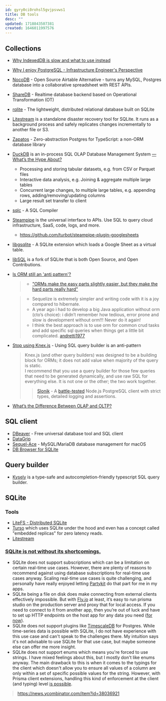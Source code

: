 ```yaml
---
id: gyry0ci0rohsl5gvjpsvws1
title: DB tools
desc: ""
updated: 1718843507381
created: 1646011997576
---
```


## Collections

- [Why IndexedDB is slow and what to use instead](https://rxdb.info/slow-indexeddb.html)
- [Why I enjoy PostgreSQL - Infrastructure Engineer's Perspective](https://www.shayon.dev/post/2022/17/why-i-enjoy-postgresql-infrastructure-engineers-perspective/)
- [NocoDB](https://github.com/NocoDB/NocoDB) - Open Source Airtable Alternative - turns any MySQL, Postgres database into a collaborative spreadsheet with REST APIs.
- [ShareDB](https://github.com/share/sharedb) - Realtime database backend based on Operational Transformation (OT)
- [rqlite](https://github.com/rqlite/rqlite) - The lightweight, distributed relational database built on SQLite
- [Litestream](https://github.com/benbjohnson/litestream) is a standalone disaster recovery tool for SQLite. It runs as a background process and safely replicates changes incrementally to another file or S3.
- [Zapatos](https://github.com/jawj/zapatos) - Zero-abstraction Postgres for TypeScript: a non-ORM database library
- [DuckDB](https://duckdb.org/why_duckdb) is an in-process SQL OLAP Database Management System [— What’s the Hype About?](https://betterprogramming.pub/duckdb-whats-the-hype-about-5d46aaa73196)
  - Processing and storing tabular datasets, e.g. from CSV or Parquet files
  - Interactive data analysis, e.g. Joining & aggregate multiple large tables
  - Concurrent large changes, to multiple large tables, e.g. appending rows, adding/removing/updating columns
  - Large result set transfer to client
- [sqlc](https://github.com/kyleconroy/sqlc) - A SQL Compiler
- [Steampipe](https://github.com/turbot/steampipe) is the universal interface to APIs. Use SQL to query cloud infrastructure, SaaS, code, logs, and more.
  - https://github.com/turbot/steampipe-plugin-googlesheets
- [libgsqlite](https://github.com/0x6b/libgsqlite) - A SQLite extension which loads a Google Sheet as a virtual table.
- [libSQL](https://github.com/libsql/libsql) is a fork of SQLite that is both Open Source, and Open Contributions.
- [Is ORM still an 'anti pattern'?](https://github.com/getlago/lago/wiki/Is-ORM-still-an-%27anti-pattern%27%3F)

  > - ["ORMs make the easy parts slightly easier, but they make the hard parts really hard"](https://news.ycombinator.com/item?id=36500429)

  > - Sequelize is extremely simpler and writing code with it is a joy compared to hibernate.
  > - A year ago i had to develop a big Java application without orm (cto’s choice): i didn’t remember how tedious, error prone and slow is development without orm!!! Never do it again!
  > - I think the best approach is to use orm for common crud tasks and add specific sql queries when things get a little bit complicated.
  >   [andretti1977](https://news.ycombinator.com/item?id=36503105)

- [Stop using Knex.js](https://gajus.medium.com/stop-using-knex-js-and-earn-30-bf410349856c) - Using SQL query builder is an anti-pattern
  > Knex.js (and other query builders) was designed to be a building block for ORMs; it does not add value when majority of the query is static.  
  > I recommend that you use a query builder for those few queries that need to be generated dynamically, and use raw SQL for everything else. It is not one or the other; the two work together.
  >
  > > [Slonik](https://github.com/gajus/slonik) - A [battle-tested](https://github.com/gajus/slonik#user-content-battle-tested) Node.js PostgreSQL client with strict types, detailed logging and assertions.
- [What’s the Difference Between OLAP and OLTP?](https://aws.amazon.com/compare/the-difference-between-olap-and-oltp/)

## SQL client

- [DBeaver](https://github.com/dbeaver/dbeaver) - Free universal database tool and SQL client
- [DataGrip](https://www.jetbrains.com/datagrip/)
- [Sequel-Ace](https://github.com/Sequel-Ace/Sequel-Ace) - MySQL/MariaDB database management for macOS
- [DB Browser for SQLite](https://github.com/sqlitebrowser/sqlitebrowser)

## Query builder

- [Kysely](https://github.com/kysely-org/kysely) is a type-safe and autocompletion-friendly typescript SQL query builder.

## SQLite

### Tools

- [LiteFS - Distributed SQLite](https://fly.io/docs/litefs/)
- [Turso](https://turso.tech/) which uses SQLite under the hood and even has a concept called "embedded replicas" for zero latency reads.
- [Litestream](https://docs.servicestack.net/ormlite/litestream#litestream)

### [SQLite is not without its shortcomings.](https://www.epicweb.dev/why-you-should-probably-be-using-sqlite#weaknesses)

- SQLite does not support subscriptions which can be a limitation on certain real-time use cases. However, there are plenty of reasons to recommend against using database subscriptions for real-time use cases anyway. Scaling real-time use cases is quite challenging, and personally have really enjoyed letting [Partykit](https://www.partykit.io/) do that part for me in my apps.
- SQLite being a file on disk does make connecting from external clients effectively impossible. But with [Fly.io](http://fly.io/) at least, it’s easy to run prisma studio on the production server and proxy that for local access. If you need to connect to it from another app, then you’re out of luck and have to set up HTTP endpoints on the host app for any data you need ([for now](https://github.com/superfly/litefs/issues/326)).
- SQLite does not support plugins like [TimescaleDB](https://github.com/timescale/timescaledb) for Postgres. While time-series data is possible with SQLite, I do not have experience with this use case and can't speak to the challenges there. My intuition says it's not advisable to use SQLite for that use case, but maybe someone else can offer me more insight.
- SQLite does not support enums which means you're forced to use strings. I have mixed feelings about this, but I mostly don't like enums anyway. The main drawback to this is when it comes to the typings for the client which doesn't allow you to ensure all values of a column are only within a set of specific possible values for the string. However, with Prisma client extensions, handling this kind of enforcement at the client (and typing) level [is possible](https://github.com/L-Steinmacher/epic-stack-with-prisma-client-extensions).

> https://news.ycombinator.com/item?id=38036921
